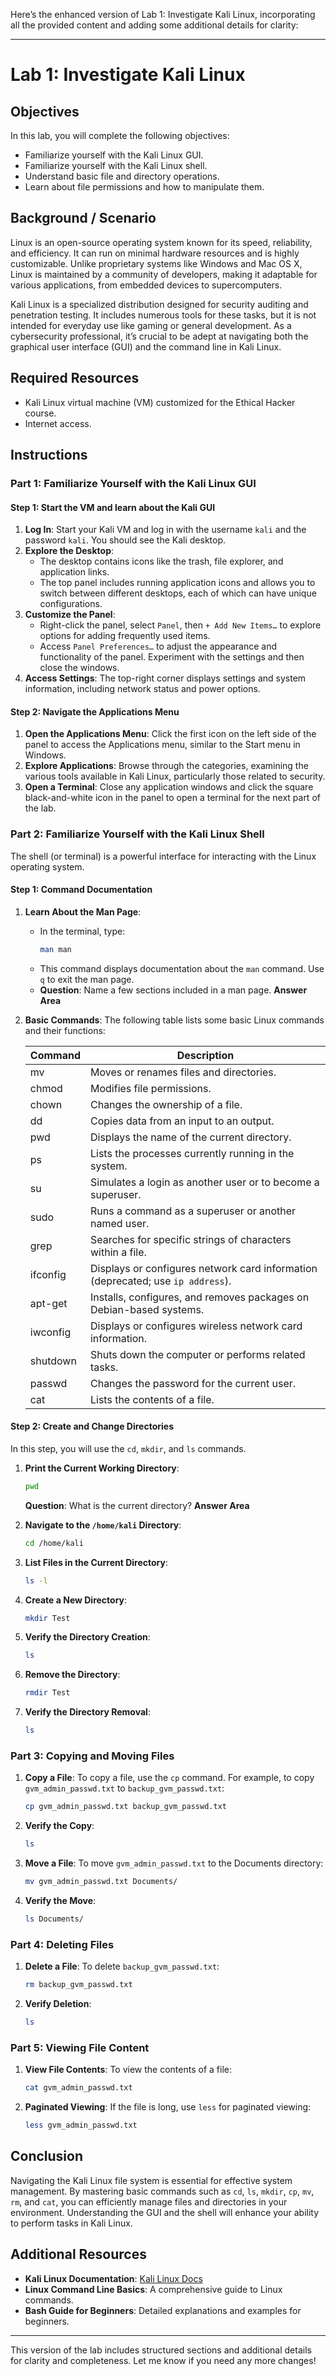 Here’s the enhanced version of Lab 1: Investigate Kali Linux, incorporating all the provided content and adding some additional details for clarity:

---

# Lab 1: Investigate Kali Linux

## Objectives
In this lab, you will complete the following objectives:
- Familiarize yourself with the Kali Linux GUI.
- Familiarize yourself with the Kali Linux shell.
- Understand basic file and directory operations.
- Learn about file permissions and how to manipulate them.

## Background / Scenario
Linux is an open-source operating system known for its speed, reliability, and efficiency. It can run on minimal hardware resources and is highly customizable. Unlike proprietary systems like Windows and Mac OS X, Linux is maintained by a community of developers, making it adaptable for various applications, from embedded devices to supercomputers.

Kali Linux is a specialized distribution designed for security auditing and penetration testing. It includes numerous tools for these tasks, but it is not intended for everyday use like gaming or general development. As a cybersecurity professional, it’s crucial to be adept at navigating both the graphical user interface (GUI) and the command line in Kali Linux.

## Required Resources
- Kali Linux virtual machine (VM) customized for the Ethical Hacker course.
- Internet access.

## Instructions

### Part 1: Familiarize Yourself with the Kali Linux GUI

#### Step 1: Start the VM and learn about the Kali GUI
1. **Log In**: Start your Kali VM and log in with the username `kali` and the password `kali`. You should see the Kali desktop.
2. **Explore the Desktop**:
   - The desktop contains icons like the trash, file explorer, and application links.
   - The top panel includes running application icons and allows you to switch between different desktops, each of which can have unique configurations.
3. **Customize the Panel**:
   - Right-click the panel, select `Panel`, then `+ Add New Items…` to explore options for adding frequently used items.
   - Access `Panel Preferences…` to adjust the appearance and functionality of the panel. Experiment with the settings and then close the windows.
4. **Access Settings**: The top-right corner displays settings and system information, including network status and power options.

#### Step 2: Navigate the Applications Menu
1. **Open the Applications Menu**: Click the first icon on the left side of the panel to access the Applications menu, similar to the Start menu in Windows.
2. **Explore Applications**: Browse through the categories, examining the various tools available in Kali Linux, particularly those related to security.
3. **Open a Terminal**: Close any application windows and click the square black-and-white icon in the panel to open a terminal for the next part of the lab.

### Part 2: Familiarize Yourself with the Kali Linux Shell
The shell (or terminal) is a powerful interface for interacting with the Linux operating system.

#### Step 1: Command Documentation
1. **Learn About the Man Page**:
   - In the terminal, type:
     ```bash
     man man
     ```
   - This command displays documentation about the `man` command. Use `q` to exit the man page.
   - **Question**: Name a few sections included in a man page.
   **Answer Area**
   <!----><!---->

2. **Basic Commands**:
   The following table lists some basic Linux commands and their functions:

   | Command   | Description                                                           |
   |-----------|-----------------------------------------------------------------------|
   | mv        | Moves or renames files and directories.                               |
   | chmod     | Modifies file permissions.                                            |
   | chown     | Changes the ownership of a file.                                      |
   | dd        | Copies data from an input to an output.                              |
   | pwd       | Displays the name of the current directory.                          |
   | ps        | Lists the processes currently running in the system.                |
   | su        | Simulates a login as another user or to become a superuser.         |
   | sudo      | Runs a command as a superuser or another named user.                |
   | grep      | Searches for specific strings of characters within a file.           |
   | ifconfig  | Displays or configures network card information (deprecated; use `ip address`). |
   | apt-get   | Installs, configures, and removes packages on Debian-based systems.  |
   | iwconfig  | Displays or configures wireless network card information.            |
   | shutdown  | Shuts down the computer or performs related tasks.                   |
   | passwd    | Changes the password for the current user.                           |
   | cat       | Lists the contents of a file.                                        |

#### Step 2: Create and Change Directories
In this step, you will use the `cd`, `mkdir`, and `ls` commands.

1. **Print the Current Working Directory**:
   ```bash
   pwd
   ```

   **Question**: What is the current directory?
   **Answer Area**
   <!----><!---->

2. **Navigate to the `/home/kali` Directory**:
   ```bash
   cd /home/kali
   ```

3. **List Files in the Current Directory**:
   ```bash
   ls -l
   ```

4. **Create a New Directory**:
   ```bash
   mkdir Test
   ```

5. **Verify the Directory Creation**:
   ```bash
   ls
   ```

6. **Remove the Directory**:
   ```bash
   rmdir Test
   ```

7. **Verify the Directory Removal**:
   ```bash
   ls
   ```

### Part 3: Copying and Moving Files
1. **Copy a File**:
   To copy a file, use the `cp` command. For example, to copy `gvm_admin_passwd.txt` to `backup_gvm_passwd.txt`:
   ```bash
   cp gvm_admin_passwd.txt backup_gvm_passwd.txt
   ```

2. **Verify the Copy**:
   ```bash
   ls
   ```

3. **Move a File**:
   To move `gvm_admin_passwd.txt` to the Documents directory:
   ```bash
   mv gvm_admin_passwd.txt Documents/
   ```

4. **Verify the Move**:
   ```bash
   ls Documents/
   ```

### Part 4: Deleting Files
1. **Delete a File**:
   To delete `backup_gvm_passwd.txt`:
   ```bash
   rm backup_gvm_passwd.txt
   ```

2. **Verify Deletion**:
   ```bash
   ls
   ```

### Part 5: Viewing File Content
1. **View File Contents**:
   To view the contents of a file:
   ```bash
   cat gvm_admin_passwd.txt
   ```

2. **Paginated Viewing**:
   If the file is long, use `less` for paginated viewing:
   ```bash
   less gvm_admin_passwd.txt
   ```

## Conclusion
Navigating the Kali Linux file system is essential for effective system management. By mastering basic commands such as `cd`, `ls`, `mkdir`, `cp`, `mv`, `rm`, and `cat`, you can efficiently manage files and directories in your environment. Understanding the GUI and the shell will enhance your ability to perform tasks in Kali Linux.

## Additional Resources
- **Kali Linux Documentation**: [Kali Linux Docs](https://www.kali.org/docs/)
- **Linux Command Line Basics**: A comprehensive guide to Linux commands.
- **Bash Guide for Beginners**: Detailed explanations and examples for beginners.

---

This version of the lab includes structured sections and additional details for clarity and completeness. Let me know if you need any more changes!